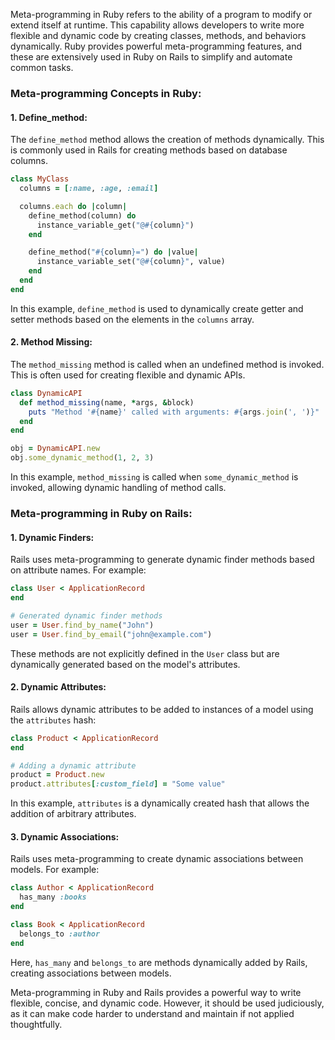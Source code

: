 Meta-programming in Ruby refers to the ability of a program to modify or extend itself at runtime. This capability allows developers to write more flexible and dynamic code by creating classes, methods, and behaviors dynamically. Ruby provides powerful meta-programming features, and these are extensively used in Ruby on Rails to simplify and automate common tasks.

### Meta-programming Concepts in Ruby:

#### 1. **Define_method:**

The `define_method` method allows the creation of methods dynamically. This is commonly used in Rails for creating methods based on database columns.

```ruby
class MyClass
  columns = [:name, :age, :email]

  columns.each do |column|
    define_method(column) do
      instance_variable_get("@#{column}")
    end

    define_method("#{column}=") do |value|
      instance_variable_set("@#{column}", value)
    end
  end
end
```

In this example, `define_method` is used to dynamically create getter and setter methods based on the elements in the `columns` array.

#### 2. **Method Missing:**

The `method_missing` method is called when an undefined method is invoked. This is often used for creating flexible and dynamic APIs.

```ruby
class DynamicAPI
  def method_missing(name, *args, &block)
    puts "Method '#{name}' called with arguments: #{args.join(', ')}"
  end
end

obj = DynamicAPI.new
obj.some_dynamic_method(1, 2, 3)
```

In this example, `method_missing` is called when `some_dynamic_method` is invoked, allowing dynamic handling of method calls.

### Meta-programming in Ruby on Rails:

#### 1. **Dynamic Finders:**

Rails uses meta-programming to generate dynamic finder methods based on attribute names. For example:

```ruby
class User < ApplicationRecord
end

# Generated dynamic finder methods
user = User.find_by_name("John")
user = User.find_by_email("john@example.com")
```

These methods are not explicitly defined in the `User` class but are dynamically generated based on the model's attributes.

#### 2. **Dynamic Attributes:**

Rails allows dynamic attributes to be added to instances of a model using the `attributes` hash:

```ruby
class Product < ApplicationRecord
end

# Adding a dynamic attribute
product = Product.new
product.attributes[:custom_field] = "Some value"
```

In this example, `attributes` is a dynamically created hash that allows the addition of arbitrary attributes.

#### 3. **Dynamic Associations:**

Rails uses meta-programming to create dynamic associations between models. For example:

```ruby
class Author < ApplicationRecord
  has_many :books
end

class Book < ApplicationRecord
  belongs_to :author
end
```

Here, `has_many` and `belongs_to` are methods dynamically added by Rails, creating associations between models.

Meta-programming in Ruby and Rails provides a powerful way to write flexible, concise, and dynamic code. However, it should be used judiciously, as it can make code harder to understand and maintain if not applied thoughtfully.
